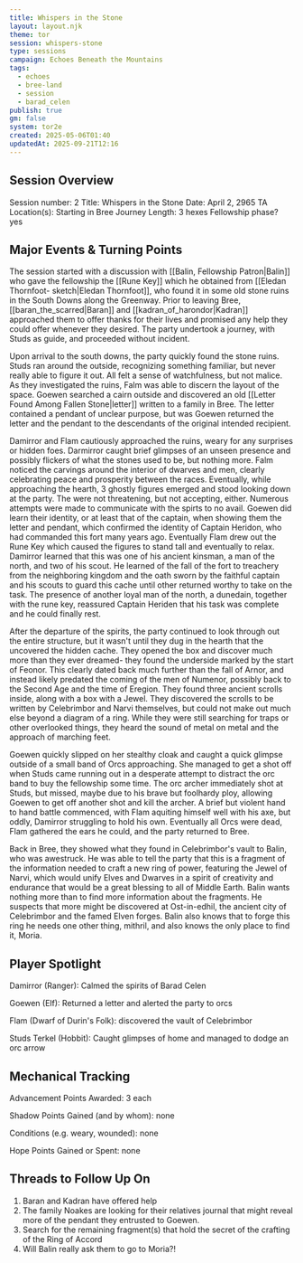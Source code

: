 ```yaml
---
title: Whispers in the Stone
layout: layout.njk
theme: tor
session: whispers-stone
type: sessions
campaign: Echoes Beneath the Mountains
tags:
  - echoes
  - bree-land
  - session
  - barad_celen
publish: true
gm: false
system: tor2e
created: 2025-05-06T01:40
updatedAt: 2025-09-21T12:16
---
```


## Session Overview
Session number: 2
Title: Whispers in the Stone
Date: April 2, 2965 TA
Location(s): Starting in Bree
Journey Length: 3 hexes
Fellowship phase? yes

## Major Events & Turning Points
The session started with a discussion with [[Balin, Fellowship Patron|Balin]] who gave the fellowship the [[Rune Key]] which he obtained from [[Eledan Thornfoot- sketch|Eledan Thornfoot]], who found it in some old stone ruins in the South Downs along the Greenway. Prior to leaving Bree, [[baran_the_scarred|Baran]] and [[kadran_of_harondor|Kadran]] approached them to offer thanks for their lives and promised any help they could offer whenever they desired. The party undertook a journey, with Studs as guide, and proceeded without incident.

Upon arrival to the south downs, the party quickly found the stone ruins. Studs ran around the outside, recognizing something familiar, but never really able to figure it out. All felt a sense of watchfulness, but not malice. As they investigated the ruins, Falm was able to discern the layout of the space. Goewen searched a cairn outside and discovered an old [[Letter Found Among Fallen Stone|letter]] written to a family in Bree. The letter contained a pendant of unclear purpose, but was Goewen returned the letter and the pendant to the descendants of the original intended recipient.

Damirror and Flam cautiously approached the ruins, weary for any surprises or hidden foes. Darmirror caught brief glimpses of an unseen presence and possibly flickers of what the stones used to be, but nothing more. Falm noticed the carvings around the interior of dwarves and men, clearly celebrating peace and prosperity between the races. Eventually, while approaching the hearth, 3 ghostly figures emerged and stood looking down at the party. The were not threatening, but not accepting, either. Numerous attempts were made to communicate with the spirts to no avail. Goewen did learn their identity, or at least that of the captain, when showing them the letter and pendant, which confirmed the identity of Captain Heridon, who had commanded this fort many years ago. Eventually Flam drew out the Rune Key which caused the figures to stand tall and eventually to relax. Damirror learned that this was one of his ancient kinsman, a man of the north, and two of his scout. He learned of the fall of the fort to treachery from the neighboring kingdom and the oath sworn by the faithful captain and his scouts to guard this cache until other returned worthy to take on the task. The presence of another loyal man of the north, a dunedain, together with the rune key, reassured Captain Heriden that his task was complete and he could finally rest.

After the departure of the spirits, the party continued to look through out the entire structure, but it wasn't until they dug in the hearth that the uncovered the hidden cache. They opened the box and discover much more than they ever dreamed- they found the underside marked by the start of Feonor. This clearly dated back much further than the fall of Arnor, and instead likely predated the coming of the men of Numenor, possibly back to the Second Age and the time of Eregion. They found three ancient scrolls inside, along with a box with a Jewel. They discovered the scrolls to be written by Celebrimbor and Narvi themselves, but could not make out much else beyond a diagram of a ring. While they were still searching for traps or other overlooked things, they heard the sound of metal on metal and the approach of marching feet.

Goewen quickly slipped on her stealthy cloak and caught a quick glimpse outside of a small band of Orcs approaching. She managed to get a shot off when Studs came running out in a desperate attempt to distract the orc band to buy the fellowship some time. The orc archer immediately shot at Studs, but missed, maybe due to his brave but foolhardy ploy, allowing Goewen to get off another shot and kill the archer. A brief but violent hand to hand battle commenced, with Flam aquiting himself well with his axe, but oddly, Damirror struggling to hold his own. Eventually all Orcs were dead, Flam gathered the ears he could, and the party returned to Bree.

Back in Bree, they showed what they found in Celebrimbor's vault to Balin, who was awestruck. He was able to tell the party that this is a fragment of the information needed to craft a new ring of power, featuring the Jewel of Narvi, which would unify Elves and Dwarves in a spirit of creativity and endurance that would be a great blessing to all of Middle Earth. Balin wants nothing more than to find more information about the fragments. He suspects that more might be discovered at Ost-in-edhil, the ancient city of Celebrimbor and the famed Elven forges. Balin also knows that to forge this ring he needs one other thing, mithril, and also knows the only place to find it, Moria.

## Player Spotlight
Damirror (Ranger): Calmed the spirits of Barad Celen

Goewen (Elf): Returned a letter and alerted the party to orcs

Flam (Dwarf of Durin's Folk): discovered the vault of Celebrimbor

Studs Terkel (Hobbit): Caught glimpses of home and managed to dodge an orc arrow

## Mechanical Tracking
Advancement Points Awarded: 3 each

Shadow Points Gained (and by whom): none

Conditions (e.g. weary, wounded): none

Hope Points Gained or Spent: none

## Threads to Follow Up On
1. Baran and Kadran have offered help
2. The family Noakes are looking for their relatives journal that might reveal more of the pendant they entrusted to Goewen.
3. Search for the remaining fragment(s) that hold the secret of the crafting of the Ring of Accord
4. Will Balin really ask them to go to Moria?!
